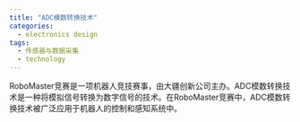 ```yaml
---  
title: "ADC模数转换技术"  
categories:  
  - electronics design  
tags: 
  - 传感器与数据采集 
  - technology  
---  
```


RoboMaster竞赛是一项机器人竞技赛事，由大疆创新公司主办。ADC模数转换技术是一种将模拟信号转换为数字信号的技术。在RoboMaster竞赛中，ADC模数转换技术被广泛应用于机器人的控制和感知系统中。 

